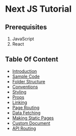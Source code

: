# Next JS Tutorial

## Prerequisites

1. JavaScript
2. React

## Table Of Content

- [Introduction](./intro.md)
- [Sample Code](./sample-code.md)
- [Folder Structure](./folder-structure.md)
- [Conventions](./conventions)
- [Styling](./styling.md)
- [Props](./props.md)
- [Linking](./linking.md)
- [Page Routing](./basic-routing.md)
- [Data Fetching](./data-fetching.md)
- [Making Static Pages](./making-static-websites.md)
- [Custom Document](./custom-documents.md)
- [API Routing](./api-routing.md)

